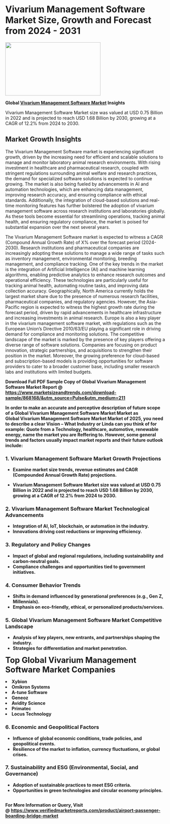 <H1>Vivarium Management Software Market Size, Growth and Forecast from 2024 - 2031</H1><img class="aligncenter size-medium wp-image-584254" src="https://thirdeyenews.in/wp-content/uploads/2024/09/Global-Market-Research-300x168.jpeg" alt="" width="300" height="168" /><p><strong>Global&nbsp;<a href="https://www.marketsizeandtrends.com/download-sample/868168/&amp;utm_source=Pulse&amp;utm_medium=211">Vivarium Management Software Market</a> Insights</strong></p><p>Vivarium Management Software Market size was valued at USD 0.75 Billion in 2022 and is projected to reach USD 1.68 Billion by 2030, growing at a CAGR of 12.2% from 2024 to 2030.</p><p><h2>Market Growth Insights</h2> The Vivarium Management Software market is experiencing significant growth, driven by the increasing need for efficient and scalable solutions to manage and monitor laboratory animal research environments. With rising investment in healthcare and pharmaceutical research, coupled with stringent regulations surrounding animal welfare and research practices, the demand for specialized software solutions is expected to continue growing. The market is also being fueled by advancements in AI and automation technologies, which are enhancing data management, improving research accuracy, and ensuring compliance with ethical standards. Additionally, the integration of cloud-based solutions and real-time monitoring features has further bolstered the adoption of vivarium management software across research institutions and laboratories globally. As these tools become essential for streamlining operations, tracking animal health, and ensuring regulatory compliance, the market is poised for substantial expansion over the next several years. <p><strong></strong></p> The Vivarium Management Software market is expected to witness a CAGR (Compound Annual Growth Rate) of X% over the forecast period (2024-2030). Research institutions and pharmaceutical companies are increasingly adopting these solutions to manage a wide range of tasks such as inventory management, environmental monitoring, breeding management, and compliance tracking. One of the key trends in the market is the integration of Artificial Intelligence (AI) and machine learning algorithms, enabling predictive analytics to enhance research outcomes and operational efficiency. These technologies are particularly useful for tracking animal health, automating routine tasks, and improving data collection accuracy. Geographically, North America currently holds the largest market share due to the presence of numerous research facilities, pharmaceutical companies, and regulatory agencies. However, the Asia-Pacific region is expected to witness the highest growth rate during the forecast period, driven by rapid advancements in healthcare infrastructure and increasing investments in animal research. Europe is also a key player in the vivarium management software market, with regulations such as the European Union’s Directive 2010/63/EU playing a significant role in driving demand for compliance and monitoring solutions. The competitive landscape of the market is marked by the presence of key players offering a diverse range of software solutions. Companies are focusing on product innovation, strategic partnerships, and acquisitions to strengthen their position in the market. Moreover, the growing preference for cloud-based and subscription-based models is providing opportunities for software providers to cater to a broader customer base, including smaller research labs and institutions with limited budgets. <p><strong></p><p><span class=""><strong>Download Full PDF Sample Copy of Global Vivarium Management Software Market Report</strong> @ <a href="https://www.marketsizeandtrends.com/download-sample/868168/&amp;utm_source=Pulse&amp;utm_medium=211" target="_blank">https://www.marketsizeandtrends.com/download-sample/868168/&amp;utm_source=Pulse&amp;utm_medium=211</a></span></p><p>In order to make an accurate and perceptive description of future scope of a Global&nbsp;Vivarium Management Software Market Market as Global&nbsp;Vivarium Management Software Market Market of 2025, you need to describe a clear Vision &ndash; What Industry or Linda can you think of for example: Quote from a Technology, healthcare, automotive, renewable energy, name the market you are Reffering to. However, some general trends and factors usually impact market reports and their future outlook include:</p><h3>1.&nbsp;<strong>Vivarium Management Software Market Growth Projections</strong></h3><ul><li>Examine market size trends, revenue estimates and CAGR (Compounded Annual Growth Rate) projections.</li><li><p>Vivarium Management Software Market size was valued at USD 0.75 Billion in 2022 and is projected to reach USD 1.68 Billion by 2030, growing at a CAGR of 12.2% from 2024 to 2030.</p></li></ul><h3>2.&nbsp;<strong>Vivarium Management Software Market Technological Advancements</strong></h3><ul><li>Integration of AI, IoT, blockchain, or automation in the industry.</li><li>Innovations driving cost reductions or improving efficiency.</li></ul><h3>3.&nbsp;<strong>Regulatory and Policy Changes</strong></h3><ul><li>Impact of global and regional regulations, including sustainability and carbon-neutral goals.</li><li>Compliance challenges and opportunities tied to government initiatives.</li></ul><h3>4.&nbsp;<strong>Consumer Behavior Trends</strong></h3><ul><li>Shifts in demand influenced by generational preferences (e.g., Gen Z, Millennials).</li><li>Emphasis on eco-friendly, ethical, or personalized products/services.</li></ul><h3>5.&nbsp;<strong>Global Vivarium Management Software Market Competitive Landscape</strong></h3><ul><li>Analysis of key players, new entrants, and partnerships shaping the industry.</li><li>Strategies for differentiation and market penetration.</li></ul><p data-pm-slice="1 1 []"><span style="color: inherit; font-family: inherit; font-size: 25px;">Top Global Vivarium Management Software Market Companies</span></p><div class="" data-test-id=""><p><li>Xybion</li><li> Omikron Systems</li><li> A-tune Software</li><li> Geneoz</li><li> Avidity Science</li><li> Primatec</li><li> Locus Technology</li></p></div><h3>6.&nbsp;<strong>Economic and Geopolitical Factors</strong></h3><ul><li>Influence of global economic conditions, trade policies, and geopolitical events.</li><li>Resilience of the market to inflation, currency fluctuations, or global crises.</li></ul><h3>7.&nbsp;<strong>Sustainability and ESG (Environmental, Social, and Governance)</strong></h3><ul><li>Adoption of sustainable practices to meet ESG criteria.</li><li>Opportunities in green technologies and circular economy principles.</li></ul><h2><strong style="font-size: 14px;">For More Information or Query, Visit @&nbsp;</strong><a style="background-color: #ffffff; font-size: 14px;" href="https://www.marketsizeandtrends.com/report/vivarium-management-software-market/" target="_blank">https://www.verifiedmarketreports.com/product/airport-passenger-boarding-bridge-market</a></h2>
